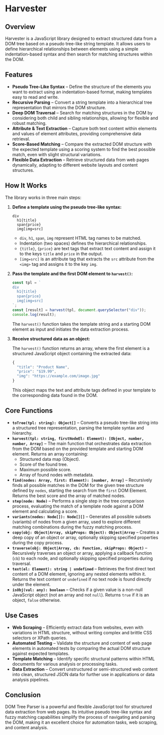 # Harvester

## Overview

Harvester is a JavaScript library designed to extract structured data from a DOM tree based on a pseudo tree-like string template. It allows users to define hierarchical relationships between elements using a simple indentation-based syntax and then search for matching structures within the DOM.

## Features

- **Pseudo Tree-Like Syntax** – Define the structure of the elements you want to extract using an indentation-based format, making templates easy to read and write.
- **Recursive Parsing** – Convert a string template into a hierarchical tree representation that mirrors the DOM structure.
- **Deep DOM Traversal** – Search for matching structures in the DOM by considering both child and sibling relationships, allowing for flexible and robust matching.
- **Attribute & Text Extraction** – Capture both text content within elements and values of element attributes, providing comprehensive data retrieval.
- **Score-Based Matching** – Compare the extracted DOM structure with the expected template using a scoring system to find the best possible match, even with slight structural variations.
- **Flexible Data Extraction** – Retrieve structured data from web pages dynamically, adapting to different website layouts and content structures.

## How It Works

The library works in three main steps:

1.  **Define a template using the pseudo tree-like syntax:**

    ```
    div
      h1{title}
      span{price}
      img[img=src]
    ```

    - `div`, `h1`, `span`, `img` represent HTML tag names to be matched.
    - Indentation (two spaces) defines the hierarchical relationships.
    - `{title}`, `{price}` are text tags that extract text content and assign it to the keys `title` and `price` in the output.
    - `[img=src]` is an attribute tag that extracts the `src` attribute from the `<img>` tag and assigns it to the key `img`.

2.  **Pass the template and the first DOM element to `harvest()`:**

    ```javascript
    const tpl = `
    div
      h1{title}
      span{price}
      img[img=src]
    `;
    const [result] = harvest(tpl, document.querySelector("div"));
    console.log(result);
    ```

    The `harvest()` function takes the template string and a starting DOM element as input and initiates the data extraction process.

3.  **Receive structured data as an object:**

    The `harvest()` function returns an array, where the first element is a structured JavaScript object containing the extracted data:

    ```javascript
    {
      "title": "Product Name",
      "price": "$19.99",
      "img": "https://example.com/image.jpg"
    }
    ```
    This object maps the text and attribute tags defined in your template to the corresponding data found in the DOM.

## Core Functions

- **`toTree(tpl: string): Object[]`** – Converts a pseudo tree-like string into a structured tree representation, parsing the template syntax and hierarchy.
- **`harvest(tpl: string, firstNodeEl: Element): [Object, number, number, Array]`** – The main function that orchestrates data extraction from the DOM based on the provided template and starting DOM element. Returns an array containing:
    -  Structured data map (Object).
    -  Score of the found tree.
    -  Maximum possible score.
    -  Array of found nodes with metadata.
- **`find(nodes: Array, first: Element): [number, Array]`** – Recursively finds all possible matches in the DOM for the given tree structure defined by `nodes`, starting the search from the `first` DOM Element. Returns the best score and the array of matched nodes.
- **`step(node: Node)`** – Performs a single step in the tree comparison process, evaluating the match of a template node against a DOM element and calculating a score.
- **`variants(nodes: Node[]): Node[][]`** – Generates all possible subsets (variants) of nodes from a given array, used to explore different matching combinations during the fuzzy matching process.
- **`copy(obj: Object|Array, skipProps: Object): Object|Array`** – Creates a deep copy of an object or array, optionally skipping specified properties during the copy process.
- **`traverse(obj: Object|Array, cb: Function, skipProps: Object)`** – Recursively traverses an object or array, applying a callback function (`cb`) to each node, and optionally skipping specified properties during traversal.
- **`text(el: Element): string | undefined`** – Retrieves the first direct text content of a DOM element, ignoring any nested elements within it. Returns the text content or `undefined` if no text node is found directly under the element.
- **`isObj(val: any): boolean`** – Checks if a given value is a non-null JavaScript object (not an array and not `null`). Returns `true` if it is an object, `false` otherwise.

## Use Cases

- **Web Scraping** – Efficiently extract data from websites, even with variations in HTML structure, without writing complex and brittle CSS selectors or XPath queries.
- **Automated Testing** – Validate the structure and content of web page elements in automated tests by comparing the actual DOM structure against expected templates.
- **Template Matching** – Identify specific structural patterns within HTML documents for various analysis or processing tasks.
- **Data Extraction** – Convert unstructured or semi-structured web content into clean, structured JSON data for further use in applications or data analysis pipelines.

## Conclusion

DOM Tree Parser is a powerful and flexible JavaScript tool for structured data extraction from web pages. Its intuitive pseudo tree-like syntax and fuzzy matching capabilities simplify the process of navigating and parsing the DOM, making it an excellent choice for automation tasks, web scraping, and content analysis.
